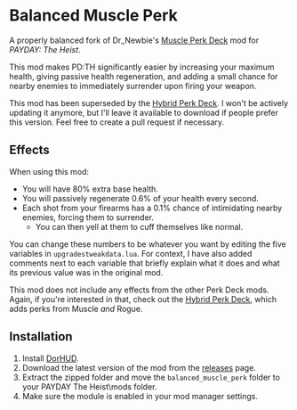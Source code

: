 # Balanced Muscle Perk
A properly balanced fork of Dr_Newbie's [Muscle Perk Deck](https://modworkshop.net/mod/27990) mod for *PAYDAY: The Heist*.

This mod makes PD:TH significantly easier by increasing your maximum health, giving passive health regeneration, and adding a small chance for nearby enemies to immediately surrender upon firing your weapon.

This mod has been superseded by the [Hybrid Perk Deck](https://github.com/questmatrix/hybrid-perk-deck). I won't be actively updating it anymore, but I'll leave it available to download if people prefer this version. Feel free to create a pull request if necessary.
## Effects
When using this mod:
- You will have 80% extra base health.
- You will passively regenerate 0.6% of your health every second.
- Each shot from your firearms has a 0.1% chance of intimidating nearby enemies, forcing them to surrender.
  - You can then yell at them to cuff themselves like normal.

You can change these numbers to be whatever you want by editing the five variables in `upgradestweakdata.lua`. For context, I have also added comments next to each variable that briefly explain what it does and what its previous value was in the original mod. 

This mod does not include any effects from the other Perk Deck mods. Again, if you're interested in that, check out the [Hybrid Perk Deck](https://github.com/questmatrix/hybrid-perk-deck), which adds perks from Muscle *and* Rogue.
## Installation
1. Install [DorHUD](https://modworkshop.net/mod/14267).
2. Download the latest version of the mod from the [releases](https://github.com/questmatrix/balanced-muscle-perk/releases) page.
3. Extract the zipped folder and move the `balanced_muscle_perk` folder to your PAYDAY The Heist\mods folder.
4. Make sure the module is enabled in your mod manager settings.
